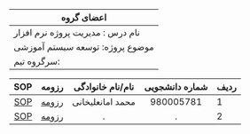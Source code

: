 | اعضای گروه |
|--------------|
| نام درس : مدیریت پروژه نرم افزار |
|موضوع پروژه: توسعه سیستم آموزشی |
|سرگروه تیم: |

|SOP|رزومه|نام/نام خانوادگی|شماره دانشجویی|ردیف|
|--------------:|:--------------:|:--------------:|:--------------:|:--------------|
|[SOP](http://md-akhi.github.io//SOP/) |[رزومه](http://md-akhi.github.io/)|محمد امانعلیخانی |980005781|1 |
|[SOP](http://) |[رزومه](http://)|. |.|2 |

